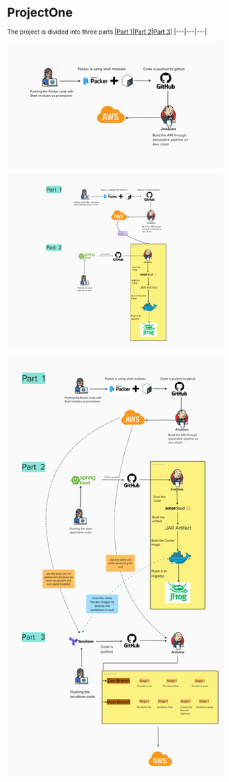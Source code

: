 # ProjectOne

The project is divided into three parts
|[Part 1](https://github.com/AnirudhBadoni/Packer.git)|[Part 2](https://github.com/AnirudhBadoni/Petclinic.git)|[Part 3](https://github.com/AnirudhBadoni/AwsInfra.git)|
|---|---|---|
<p align="center">
  <img src="./one.png">
</p>
<p align="center">
  <img src="./two.png">
</p>
<p align="center">
  <img src="./three.png">
</p>
